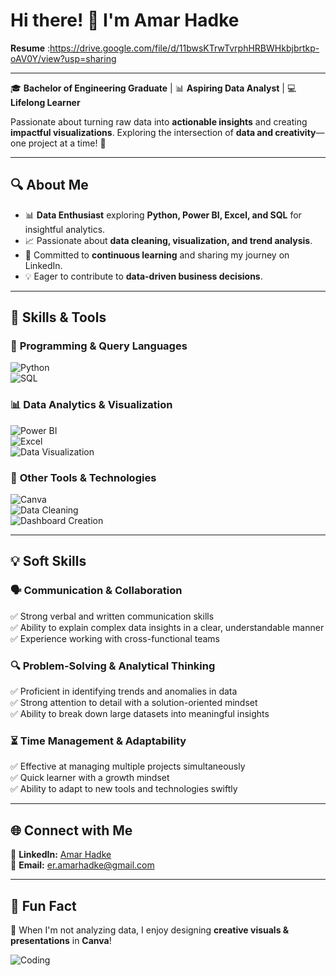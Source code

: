 # Hi there! 👋 I'm Amar Hadke  

**Resume** :https://drive.google.com/file/d/11bwsKTrwTvrphHRBWHkbjbrtkp-oAV0Y/view?usp=sharing

---

🎓 **Bachelor of Engineering Graduate** | 📊 **Aspiring Data Analyst** | 💻 **Lifelong Learner**  

Passionate about turning raw data into **actionable insights** and creating **impactful visualizations**. Exploring the intersection of **data and creativity**—one project at a time! 🚀  

---

## 🔍 About Me  
- 📊 **Data Enthusiast** exploring **Python, Power BI, Excel, and SQL** for insightful analytics.  
- 📈 Passionate about **data cleaning, visualization, and trend analysis**.  
- 🎯 Committed to **continuous learning** and sharing my journey on LinkedIn.  
- 💡 Eager to contribute to **data-driven business decisions**.  

---

## 🚀 Skills & Tools  

### 📌 **Programming & Query Languages**  
![Python](https://img.shields.io/badge/-Python-3776AB?style=for-the-badge&logo=python&logoColor=white)  
![SQL](https://img.shields.io/badge/-SQL-4479A1?style=for-the-badge&logo=mysql&logoColor=white)  

### 📊 **Data Analytics & Visualization**  
![Power BI](https://img.shields.io/badge/-PowerBI-F2C811?style=for-the-badge&logo=powerbi&logoColor=black)  
![Excel](https://img.shields.io/badge/-Excel-217346?style=for-the-badge&logo=microsoft-excel&logoColor=white)  
![Data Visualization](https://img.shields.io/badge/-Data%20Visualization-FF5733?style=for-the-badge)  

### 🔧 **Other Tools & Technologies**  
![Canva](https://img.shields.io/badge/-Canva-00C4CC?style=for-the-badge&logo=canva&logoColor=white)  
![Data Cleaning](https://img.shields.io/badge/-Data%20Cleaning-5C6BC0?style=for-the-badge)  
![Dashboard Creation](https://img.shields.io/badge/-Dashboard%20Creation-007ACC?style=for-the-badge)  

---

## 💡 Soft Skills  

### 🗣️ **Communication & Collaboration**  
✅ Strong verbal and written communication skills  
✅ Ability to explain complex data insights in a clear, understandable manner  
✅ Experience working with cross-functional teams  

### 🔍 **Problem-Solving & Analytical Thinking**  
✅ Proficient in identifying trends and anomalies in data  
✅ Strong attention to detail with a solution-oriented mindset  
✅ Ability to break down large datasets into meaningful insights  

### ⏳ **Time Management & Adaptability**  
✅ Effective at managing multiple projects simultaneously  
✅ Quick learner with a growth mindset  
✅ Ability to adapt to new tools and technologies swiftly  


---

## 🌐 Connect with Me  

💼 **LinkedIn:** [Amar Hadke](https://www.linkedin.com/in/amarhadke)  
📧 **Email:** er.amarhadke@gmail.com  

---

## 🎉 Fun Fact  
🎨 When I'm not analyzing data, I enjoy designing **creative visuals & presentations** in **Canva**!  

![Coding](https://media.giphy.com/media/qgQUggAC3Pfv687qPC/giphy.gif)
